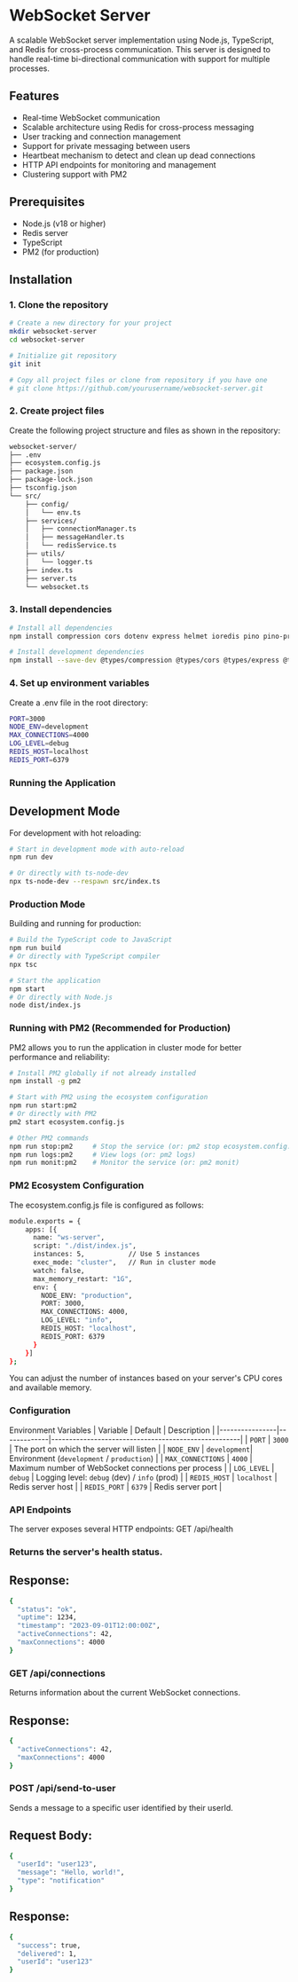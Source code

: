 # WebSocket Server

A scalable WebSocket server implementation using Node.js, TypeScript, and Redis for cross-process communication. This server is designed to handle real-time bi-directional communication with support for multiple processes.

## Features

- Real-time WebSocket communication
- Scalable architecture using Redis for cross-process messaging
- User tracking and connection management
- Support for private messaging between users
- Heartbeat mechanism to detect and clean up dead connections
- HTTP API endpoints for monitoring and management
- Clustering support with PM2

## Prerequisites

- Node.js (v18 or higher)
- Redis server
- TypeScript
- PM2 (for production)

## Installation

### 1. Clone the repository

```bash
# Create a new directory for your project
mkdir websocket-server
cd websocket-server

# Initialize git repository
git init

# Copy all project files or clone from repository if you have one
# git clone https://github.com/yourusername/websocket-server.git
```

### 2. Create project files

Create the following project structure and files as shown in the repository:
```bash
websocket-server/
├── .env
├── ecosystem.config.js
├── package.json
├── package-lock.json
├── tsconfig.json
└── src/
    ├── config/
    │   └── env.ts
    ├── services/
    │   ├── connectionManager.ts
    │   ├── messageHandler.ts
    │   └── redisService.ts
    ├── utils/
    │   └── logger.ts
    ├── index.ts
    ├── server.ts
    └── websocket.ts
```


### 3. Install dependencies
```bash
# Install all dependencies
npm install compression cors dotenv express helmet ioredis pino pino-pretty redis uuid ws

# Install development dependencies
npm install --save-dev @types/compression @types/cors @types/express @types/ioredis @types/node @types/redis @types/uuid @types/ws ts-node-dev typescript
```

### 4. Set up environment variables
Create a .env file in the root directory:

```bash
PORT=3000
NODE_ENV=development
MAX_CONNECTIONS=4000
LOG_LEVEL=debug
REDIS_HOST=localhost
REDIS_PORT=6379
```

### Running the Application
## Development Mode
For development with hot reloading:
```bash
# Start in development mode with auto-reload
npm run dev

# Or directly with ts-node-dev
npx ts-node-dev --respawn src/index.ts
```

### Production Mode
Building and running for production:
```bash
# Build the TypeScript code to JavaScript
npm run build
# Or directly with TypeScript compiler
npx tsc

# Start the application
npm start
# Or directly with Node.js
node dist/index.js
```

### Running with PM2 (Recommended for Production)
PM2 allows you to run the application in cluster mode for better performance and reliability:
```bash
# Install PM2 globally if not already installed
npm install -g pm2

# Start with PM2 using the ecosystem configuration
npm run start:pm2
# Or directly with PM2
pm2 start ecosystem.config.js

# Other PM2 commands
npm run stop:pm2     # Stop the service (or: pm2 stop ecosystem.config.js)
npm run logs:pm2     # View logs (or: pm2 logs)
npm run monit:pm2    # Monitor the service (or: pm2 monit)
```


### PM2 Ecosystem Configuration
The ecosystem.config.js file is configured as follows:
```bash
module.exports = {
    apps: [{
      name: "ws-server",
      script: "./dist/index.js",
      instances: 5,           // Use 5 instances
      exec_mode: "cluster",   // Run in cluster mode
      watch: false,
      max_memory_restart: "1G",
      env: {
        NODE_ENV: "production",
        PORT: 3000,
        MAX_CONNECTIONS: 4000,
        LOG_LEVEL: "info",
        REDIS_HOST: "localhost",
        REDIS_PORT: 6379
      }
    }]
};
```
You can adjust the number of instances based on your server's CPU cores and available memory.

### Configuration
Environment Variables
| Variable        | Default     | Description                                         |
|----------------|-------------|-----------------------------------------------------|
| `PORT`         | `3000`      | The port on which the server will listen           |
| `NODE_ENV`     | `development`| Environment (`development` / `production`)         |
| `MAX_CONNECTIONS` | `4000`  | Maximum number of WebSocket connections per process |
| `LOG_LEVEL`    | `debug`     | Logging level: `debug` (dev) / `info` (prod)       |
| `REDIS_HOST`   | `localhost` | Redis server host                                   |
| `REDIS_PORT`   | `6379`      | Redis server port                                   |

### API Endpoints
The server exposes several HTTP endpoints:
GET /api/health

### Returns the server's health status.
## Response:
```bash
{
  "status": "ok",
  "uptime": 1234,
  "timestamp": "2023-09-01T12:00:00Z",
  "activeConnections": 42,
  "maxConnections": 4000
}
```

### GET /api/connections
Returns information about the current WebSocket connections.
## Response:
```bash
{
  "activeConnections": 42,
  "maxConnections": 4000
}
```

### POST /api/send-to-user
Sends a message to a specific user identified by their userId.
## Request Body:
```bash
{
  "userId": "user123",
  "message": "Hello, world!",
  "type": "notification"
}
```
## Response:
```bash
{
  "success": true,
  "delivered": 1,
  "userId": "user123"
}
```


```bash
```
```bash
```



```bash
```
```bash
```



